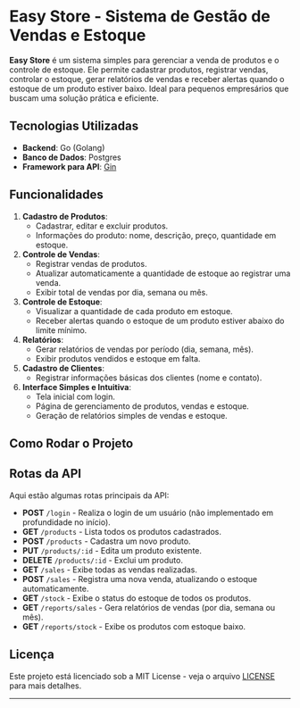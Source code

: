 # **Easy Store - Sistema de Gestão de Vendas e Estoque**

**Easy Store** é um sistema simples para gerenciar a venda de produtos e o controle de estoque. Ele permite cadastrar produtos, registrar vendas, controlar o estoque, gerar relatórios de vendas e receber alertas quando o estoque de um produto estiver baixo. Ideal para pequenos empresários que buscam uma solução prática e eficiente.

## **Tecnologias Utilizadas**

- **Backend**: Go (Golang)
- **Banco de Dados**: Postgres
- **Framework para API**: [Gin](https://github.com/gin-gonic/gin)

## **Funcionalidades**

1. **Cadastro de Produtos**:
   - Cadastrar, editar e excluir produtos.
   - Informações do produto: nome, descrição, preço, quantidade em estoque.
2. **Controle de Vendas**:
   - Registrar vendas de produtos.
   - Atualizar automaticamente a quantidade de estoque ao registrar uma venda.
   - Exibir total de vendas por dia, semana ou mês.
3. **Controle de Estoque**:
   - Visualizar a quantidade de cada produto em estoque.
   - Receber alertas quando o estoque de um produto estiver abaixo do limite mínimo.
4. **Relatórios**:
   - Gerar relatórios de vendas por período (dia, semana, mês).
   - Exibir produtos vendidos e estoque em falta.
5. **Cadastro de Clientes**:
   - Registrar informações básicas dos clientes (nome e contato).
6. **Interface Simples e Intuitiva**:
   - Tela inicial com login.
   - Página de gerenciamento de produtos, vendas e estoque.
   - Geração de relatórios simples de vendas e estoque.

## **Como Rodar o Projeto**

## **Rotas da API**

Aqui estão algumas rotas principais da API:

- **POST** `/login` - Realiza o login de um usuário (não implementado em profundidade no início).
- **GET** `/products` - Lista todos os produtos cadastrados.
- **POST** `/products` - Cadastra um novo produto.
- **PUT** `/products/:id` - Edita um produto existente.
- **DELETE** `/products/:id` - Exclui um produto.
- **GET** `/sales` - Exibe todas as vendas realizadas.
- **POST** `/sales` - Registra uma nova venda, atualizando o estoque automaticamente.
- **GET** `/stock` - Exibe o status do estoque de todos os produtos.
- **GET** `/reports/sales` - Gera relatórios de vendas (por dia, semana ou mês).
- **GET** `/reports/stock` - Exibe os produtos com estoque baixo.

## **Licença**

Este projeto está licenciado sob a MIT License - veja o arquivo [LICENSE](LICENSE) para mais detalhes.

---
